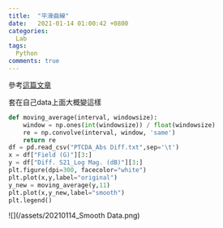 ```yaml
---
title:  "平滑曲線"
date:   2021-01-14 01:00:42 +0800
categories: 
  Lab
tags:
  Python
comments: true
---
```



參考[這篇文章](https://blog.csdn.net/weixin_42782150/article/details/107176500)

套在自己data上面大概變這樣

```python
def moving_average(interval, windowsize):
    window = np.ones(int(windowsize)) / float(windowsize)
    re = np.convolve(interval, window, 'same')
    return re
df = pd.read_csv("PTCDA_Abs Diff.txt",sep='\t')
x = df["Field (G)"][3:]
y = df["Diff. S21_Log Mag. (dB)"][3:]
plt.figure(dpi=300, facecolor="white")
plt.plot(x,y,label="original")
y_new = moving_average(y,11)
plt.plot(x,y_new,label="smooth")
plt.legend()
```

![](/assets/20210114_Smooth Data.png)

